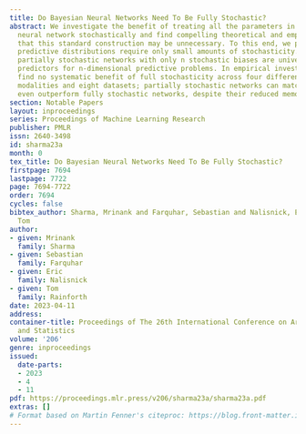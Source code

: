 ```yaml
---
title: Do Bayesian Neural Networks Need To Be Fully Stochastic?
abstract: We investigate the benefit of treating all the parameters in a Bayesian
  neural network stochastically and find compelling theoretical and empirical evidence
  that this standard construction may be unnecessary. To this end, we prove that expressive
  predictive distributions require only small amounts of stochasticity. In particular,
  partially stochastic networks with only n stochastic biases are universal probabilistic
  predictors for n-dimensional predictive problems. In empirical investigations, we
  find no systematic benefit of full stochasticity across four different inference
  modalities and eight datasets; partially stochastic networks can match and sometimes
  even outperform fully stochastic networks, despite their reduced memory costs.
section: Notable Papers
layout: inproceedings
series: Proceedings of Machine Learning Research
publisher: PMLR
issn: 2640-3498
id: sharma23a
month: 0
tex_title: Do Bayesian Neural Networks Need To Be Fully Stochastic?
firstpage: 7694
lastpage: 7722
page: 7694-7722
order: 7694
cycles: false
bibtex_author: Sharma, Mrinank and Farquhar, Sebastian and Nalisnick, Eric and Rainforth,
  Tom
author:
- given: Mrinank
  family: Sharma
- given: Sebastian
  family: Farquhar
- given: Eric
  family: Nalisnick
- given: Tom
  family: Rainforth
date: 2023-04-11
address:
container-title: Proceedings of The 26th International Conference on Artificial Intelligence
  and Statistics
volume: '206'
genre: inproceedings
issued:
  date-parts:
  - 2023
  - 4
  - 11
pdf: https://proceedings.mlr.press/v206/sharma23a/sharma23a.pdf
extras: []
# Format based on Martin Fenner's citeproc: https://blog.front-matter.io/posts/citeproc-yaml-for-bibliographies/
---
```

